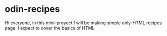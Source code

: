 # odin-recipes
Hi everyone, in this mini-proyect I will be making simple only-HTML
recipes page. I expect to cover the basics of HTML